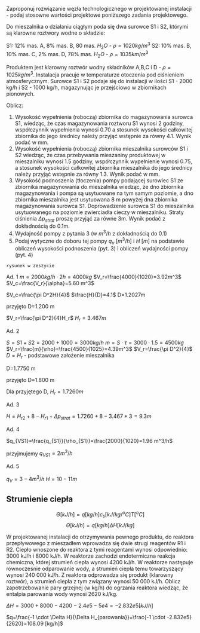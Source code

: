 Zaproponuj rozwiązanie węzła technologicznego w projektowanej instalacji - podaj stosowne wartości projektowe poniższego zadania projektowego.

Do mieszalnika o działaniu ciągłym poda się dwa surowce S1 i S2, którymi są klarowne roztwory wodne o składzie:

S1: 12% mas. A, 8% mas. B, 80 mas. $H_2O$ - $\rho = 1020 kg/m^3$ 
S2: 10% mas. B, 10% mas. C, 2% mas. D, 78% mas. $H_2O$ - $\rho=1035 km/m^3$

Produktem jest klarowny roztwór wodny składników A,B,C i D - $\rho = 1025 kg/m^3$. Instalacja pracuje w temperaturze otoczenia pod ciśnieniem atmosferycznym. Surowce S1 i S2 podaje się do instalacji w ilości S1 - 2000 kg/h i S2 - 1000 kg/h, magazynując je przejściowo w zbiornikach pionowych. 

Oblicz:

1. Wysokość wypełnienia (roboczą) zbiornika do magazynowania surowca S1, wiedząc, że czas magazynowania roztworu S1 wynosi 2 godziny, współczynnik wypełnienia wynosi 0.70 a stosunek wysokości całkowitej zbiornika do jego średnicy należy przyjąć wstępnie za równy 4.1. Wynik podać w mm.
2. Wysokość wypełnienia (roboczą) zbiornika mieszalnika surowców S1 i S2 wiedząc, że czas przebywania mieszaniny produktowej w mieszalniku wynosi 1.5 godziny, współczynnik wypełnienie wynosi 0.75, a stosunek wysokości całkowitej zbiornika mieszalnika do jego średnicy należy przyjąć wstępnie za równy 1.3. Wynik podać w mm.
3. Wysokość podnoszenia (tłoczenia) pompy podającej surowiec S1 ze zbiornika magazynowania do mieszalnika wiedząc, że dno zbiornika magazynowania i pompa są usytuowane na tym samym poziomie, a dno zbiornika mieszalnika jest usytuowana 8 m powyżej dna zbiornika magazynowania surowca S1. Doprowadzenie surowca S1 do mieszalnika usytuowanego na poziomie zwierciadła cieczy w mieszalniku. Straty ciśnienia $\Delta p_{strat}$ proszę przyjąć za równe 3m. Wynik podać z dokładnością do 0.1m.
4. Wydajność pompy z pytania 3 (w $m^3/h$ z dokładnością do 0.1)
5. Podaj wytyczne do doboru tej pompy $q_v\ [m^3/h]$ i $H\ [m]$ na podstawie obliczeń wysokości podnoszenia (pyt. 3) i obliczeń wydajności pompy (pyt. 4)

`rysunek w zeszycie`

Ad. 1
$m=2000 kg/h \cdot 2h=4000kg$
$V_r=\frac{4000}{1020}=3.92m^3$
$V_c=\frac{V_r}{\alpha}=5.60 m^3$

$V_c=\frac{\pi D^2H}{4}$
$\frac{H}{D}=4.1$
D=1.2027m

przyjęto D=1.200 m

$V_r=\frac{\pi D^2}{4}H_r$
$H_r=3.467 m$


Ad. 2

$S=S1+S2=2000+1000=3000 kg/h$
$m=S \cdot \tau= 3000 \cdot 1.5 = 4500 kg$
$V_r=\frac{m}{\rho}=\frac{4500}{1025}=4.39m^3$
$V_r=\frac{\pi D^2}{4}$
$D=H_r$ - podstawowe założenie mieszalnika

D=1.7750 m

przyjęto D=1.800 m

Dla przyjętego D, $H_r=1.7260 m$

Ad. 3

$H=H_{r2}+8-H_{r1}+\Delta p_{strat}=1.7260+8-3.467+3=9.3 m$

Ad. 4

$q_{VS1}=\frac{q_{S1}}{\rho_{S1}}=\frac{2000}{1020}=1.96 m^3/h$

przyjmujemy $q_{VS1}=2 m^3/h$

Ad. 5

$q_V=3-4m^3/h$
$H=10-11 m$

## Strumienie ciepła

$$\Theta [kJ/h]=q[kg/h]c_s[kJ/kg/^oC]T[^oC]$$
$$\Theta[kJ/h]=q[kg/h]\Delta H[kJ/kg]$$

W projektowanej instalacji do otrzymywania pewnego produktu, do reaktora przepływowego z mieszadłem wprowadza się dwie strugi reagentów R1 i R2. Ciepło wnoszone do reaktora z tymi reagentami wynosi odpowiednio: 3000 kJ/h i 8000 kJ/h. W reaktorze zachodzi endotermiczna reakcja chemiczna, której strumień ciepła wynosi 4200 kJ/h. W reaktorze następuje równocześnie odparowanie wody, a strumień ciepła temu towarzyszący wynosi 240 000 kJ/h. Z reaktora odprowadza się produkt (klarowny roztwór), a strumień ciepła z tym związany wynosi 50 000 kJ/h. Oblicz zapotrzebowanie pary grzejnej (w kg/h) do ogrzania reaktora wiedząc, że entalpia parowania wody wynosi 2620 kJ/kg. 

$\Delta H = 3000 + 8000 - 4200 - 2.4e5 - 5e4= -2.832e5 [kJ/h]$

$q=\frac{-1 \cdot \Delta H}{\Delta H_{parowania}}=\frac{-1 \cdot -2.832e5}{2620}=108.09 [kg/h]$
